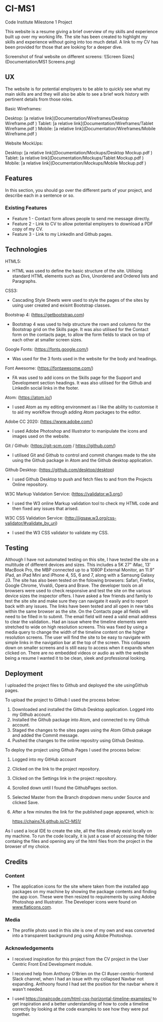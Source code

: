 # CI-MS1

Code Institute Milestone 1 Project

This website is a resume giving a brief overview of my skills and experience built up over my working life. The site has been created to highlight my skills and experience without going into too much detail. A link to my CV has been provided for those that are looking for a deeper dive.

Screenshot of final website on different screens: ![Screen Sizes](Documentation/MS1 Screens.png)

## UX
The website is for potential employers to be able to quickly see what my main skills are and they will also be able to see a brief work history with pertinent details from those roles.

Basic Wireframes:

Desktop: [a relative link](Documentation/Wireframes/Desktop Wireframe.pdf )
Tablet: [a relative link](Documentation/Wireframes/Tablet Wireframe.pdf )
Mobile: [a relative link](Documentation/Wireframes/Mobile Wireframe.pdf )

Website MockUps:

Desktop: [a relative link](Documentation/Mockups/Desktop Mockup.pdf )
Tablet: [a relative link](Documentation/Mockups/Tablet Mockup.pdf )
Mobile: [a relative link](Documentation/Mockups/Mobile Mockup.pdf )

## Features

In this section, you should go over the different parts of your project, and describe each in a sentence or so.
 
### Existing Features
- Feature 1 - Contact form allows people to send me message directly.
- Feature 2 - Link to CV to allow potential employers to download a PDF copy of my CV.
- Feature 3 - Link to my LinkedIn and Github pages.


## Technologies

HTML5:
- HTML was used to define the basic structure of the site. Utilising standard HTML elements such as Divs, Unordered and Ordered lists and Paragraphs.

CSS3:
- Cascading Style Sheets were used to style the pages of the sites by using user created and exisint Bootstrap classes.

Bootstrap 4: (https://getbootstrap.com)
- Bootstrap 4 was used to help structure the rown and columns for the Bootstrap grid on the Skills page. It was also utilised for the Contact form on the contacts page, to allow the form fields to stack on top of each other at smaller screen sizes.

Google Fonts: (https://fonts.google.com/)
- Was used for the 3 fonts used in the website for the body and headings. 

Font Awesome: (https://fontawesome.com/)
- FA was used to add icons on the Skills page for the Support and Development section headings. It was also utilised for the Github and LinkedIn social links in the footer.

Atom: (https://atom.io/)
- I used Atom as my editing environment as I like the ability to customise it to aid my worklfow through adding Atom packages to the editor.

Adobe CC 2020: (https://www.adobe.com/)
- I used Adobe Photoshop and Illustrator to manipulate the icons and images used on the website.

Git / Github: (https://git-scm.com / https://github.com/)
- I utilised Git and Github to control and commit  changes made to the site using the Github package in Atom and the Github desktop application.

Github Desktop: (https://github.com/desktop/desktop)
- I used Github Desktop to push and fetch files to and from the Projects Online repository.

W3C Markup Validation Service: (https://validator.w3.org/)
- I used the W3 online Markup validation tool to check my HTML code and then fixed any issues that arised.

W3C CSS Validation Service: (http://jigsaw.w3.org/css-validator/#validate_by_uri)
- I used the W3 CSS validator to validate my CSS.


## Testing

Although I have not automated testing on this site, I have tested the site on a multitude of different devices and sizes. This includes a 5K 27" iMac, 13' MacBook Pro, the MBP connected up to a 1080P External Monitor, an 11.9" iPad, an iPad Mini and iPhone 4, 5S, 6 and 7, along with a Samsung Galaxy J3.
The site has also been tested on the folowing browsers: Safari, Firefox, Google Chrome, Vivaldi, Opera and Brave.  The developer tools on all browsers were used to check responsive and test the site on the various device sizes the inspector offers.
I have asked a few friends and family to test the site site and make sure they can navigate it easily and to report back with any issues.
The links have been tested and all open in new tabs within the same browser as the site. On the Contacts page all fields will need to be filled in to submit. The email field will need a valid email address to clear the validation.. 
Had an issue where the timeline elements were stretched to wide on high resolution screens. This was fixed by using a media query to change the width of the timeline content on the higher resolution screens.
The user will find the site to be easy to navigate with simple links in the navigation bar at the top of the screen. This collapses down on smaller screens and is still easy to access when it expands when clicked on. There are no embedded videos or audio as with the website being a resume I wanted it to be clean, sleek and professional looking.


## Deployment

I uploaded the project files  to Github and deployed the site usingGithub pages. 


To upload the project to Github I used the process below:

1. Downloaded and installed the Github Desktop application. Logged into my Github account.
2. Installed the Github package into Atom, and connected to my Github account.
3. Staged the changes to the sites pages using the Atom Github pakage and added the Commit message.
4. Pushed the changes to the online repositry using Github Desktop.

To deploy the project using Github Pages  I used the process below:

1. Logged into my GitHub account
2. Clicked on the link to the project repository.
3. Clicked on the Settings link in the project repository.
4. Scrolled down until I found the GithubPages section.
5. Selected Master from the Branch dropdown menu under Source and clicked Save.
6. After a few minutes the link for the published page appeared, which is: 
    
    https://chains74.github.io/CI-MS1/

As I used a local IDE to create the site, all the files already exist locally on my machine. To run the code locally, it is just a case of accessing the  folder containg the files and opening any of the html files from the project in the browser of my choice.


## Credits

### Content
- The application icons for the site where taken from the installed app packages on my machine by showing the package contents and finding the app icon. These were then resized to requirements by using Adobe Photoshop and Illustrator. The Developer icons were found on www.flaticons.com.

### Media
- The profile photo used in this site is one of my own and was converted into a transparent background png using Adobe Photoshop.

### Acknowledgements

- I received inspiration for this project from the CV project in the User Centric Front End Development module.

- I received help from Anthony O'Brien on the CI #user-centric-frontend Slack channel, when I had an issue with my collapsed Navbar not expanding. Anthoony found I had set the position for the navbar where it wasn't needed.

- I used https://onaircode.com/html-css-horizontal-timeline-examples/ to get inspiration and a better understanding of how to code a timeline correctly by looking at the code examples to see how they were put together. 
